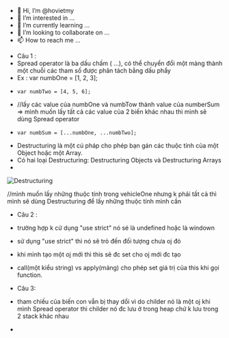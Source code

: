 - 👋 Hi, I’m @hovietmy
- 👀 I’m interested in ...
- 🌱 I’m currently learning ...
- 💞️ I’m looking to collaborate on ...
- 📫 How to reach me ...

<!---

--->
- Câu 1 : 
 - Spread operator là ba dấu chấm ( ...), có thể chuyển đổi một mảng thành một chuỗi các tham số được phân tách bằng dấu phẩy
 - Ex : var numbOne = [1, 2, 3];
 -     var numbTwo = [4, 5, 6];
 - //lấy các value của numbOne và numbTow thành value của  numberSum => mình muốn lấy tất cả các value của 2 biến khác nhau thì mình sẽ dùng Spread operator 
 -     var numbSum = [...numbOne, ...numbTwo];
 - Destructuring là một cú pháp cho phép bạn gán các thuộc tính của một Object hoặc một Array.
 -   Có hai loại Destructuring: Destructuring Objects và Destructuring Arrays  
  -   
![Destructuring](https://user-images.githubusercontent.com/89347153/178330917-18626f5c-b34e-4e8b-9541-407a15c315f3.png)

  //mình muốn lấy những thuộc tính trong vehicleOne nhưng k phải tất cả thì mình sẽ dùng Destructuring để lấy những thuộc tính mình cần 
  
  - Câu 2 : 
  - trường hợp k cử dụng "use strict" nó sé là undefined hoặc là windown
  - sử dụng "use strict" thì nó sẽ trỏ đến đối tượng chưa oj đó 
  - khi mình tạo một oj mới thì this sẽ đc set cho oj mới đc tạo
  - call(một kiểu string) vs apply(mảng) cho phép set giá trị của this khi gọi function.
  
  - Câu 3:
  - tham chiếu của biến con vẫn bị thay dổi  vì do childer nó là một oj khi mình Spread operator thì childer nó đc lưu ở trong heap chứ k lưu trong 2 stack khác nhau
  - 
 
  
